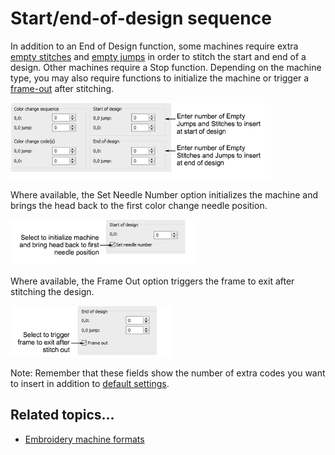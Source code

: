 # Start/end-of-design sequence

In addition to an End of Design function, some machines require extra [empty stitches](../../glossary/glossary) and [empty jumps](../../glossary/glossary) in order to stitch the start and end of a design. Other machines require a Stop function. Depending on the machine type, you may also require functions to initialize the machine or trigger a [frame-out](../../glossary/glossary) after stitching.

![machines00020.png](assets/machines00020.png)

Where available, the Set Needle Number option initializes the machine and brings the head back to the first color change needle position.

![machines00023.png](assets/machines00023.png)

Where available, the Frame Out option triggers the frame to exit after stitching the design.

![machines00026.png](assets/machines00026.png)

Note: Remember that these fields show the number of extra codes you want to insert in addition to [default settings](../../glossary/glossary).

## Related topics...

- [Embroidery machine formats](../../Basics/basics/Embroidery_machine_formats)
